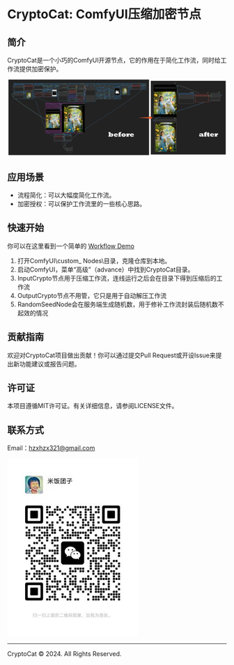 
# CryptoCat: ComfyUI压缩加密节点

## 简介
CryptoCat是一个小巧的ComfyUI开源节点，它的作用在于简化工作流，同时给工作流提供加密保护。

![image](docs/image1.png)

## 应用场景
- 流程简化：可以大幅度简化工作流。
- 加密授权：可以保护工作流里的一些核心思路。

## 快速开始
你可以在这里看到一个简单的 [Workflow Demo](demo/demo.json)

1. 打开ComfyUI\custom_ Nodes\目录，克隆仓库到本地。
2. 启动ComfyUI，菜单“高级”（advance）中找到CryptoCat目录。
3. InputCrypto节点用于压缩工作流，连线运行之后会在目录下得到压缩后的工作流
4. OutputCrypto节点不用管，它只是用于自动解压工作流
5. RandomSeedNode会在服务端生成随机数，用于修补工作流封装后随机数不起效的情况

  

## 贡献指南
欢迎对CryptoCat项目做出贡献！你可以通过提交Pull Request或开设Issue来提出新功能建议或报告问题。

## 许可证
本项目遵循MIT许可证。有关详细信息，请参阅LICENSE文件。

## 联系方式
Email：<hzxhzx321@gmail.com>

![image](docs/wechat.jpg)

---
CryptoCat © 2024. All Rights Reserved.
